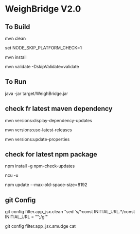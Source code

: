 WeighBridge V2.0
================

## To Build
mvn clean

set NODE_SKIP_PLATFORM_CHECK=1

mvn install

mvn validate -DskipValidate=validate

## To Run
java -jar target/WeighBridge.jar

## check fr latest maven dependency

mvn versions:display-dependency-updates

mvn versions:use-latest-releases

mvn versions:update-properties

## check for latest npm package

npm install -g npm-check-updates

ncu -u

npm update --max-old-space-size=8192 

## git Config

git config filter.app_jsx.clean "sed 's/^const INITIAL_URL.*/const INITIAL_URL = \"\";/g'"

git config filter.app_jsx.smudge cat
